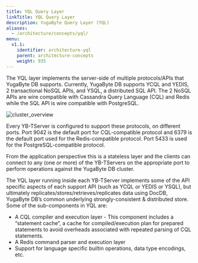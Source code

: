 ```yaml
---
title: YQL Query Layer
linkTitle: YQL Query Layer
description: YugaByte Query Layer (YQL)
aliases:
  - /architecture/concepts/yql/
menu:
  v1.1:
    identifier: architecture-yql
    parent: architecture-concepts
    weight: 935
---
```


The YQL layer implements the server-side of multiple protocols/APIs that YugaByte DB supports. Currently, YugaByte DB supports YCQL and YEDIS, 2 transactional NoSQL APIs, and YSQL, a distributed SQL API. The 2 NoSQL APIs are wire compatible with Cassandra Query Language (CQL) and Redis while the SQL API is wire compatible with PostgreSQL.

![cluster_overview](/images/architecture/cluster_overview.png)

Every YB-TServer is configured to support these protocols, on different ports. Port 9042 is the default port for CQL-compatible protocol and 6379 is the default port used for the Redis-compatible protocol. Port 5433 is used for the PostgreSQL-compatible protocol.

From the application perspective this is a stateless layer and the clients can connect to any (one or more) of the YB-TServers on the appropriate port to perform operations against the YugaByte DB cluster.

The YQL layer running inside each YB-TServer implements some of the API specific aspects of each support API (such as YCQL or YEDIS or YSQL), but ultimately replicates/stores/retrieves/replicates data using DocDB, YugaByte DB’s common underlying strongly-consistent & distributed store. Some of the sub-components in YQL are:

- A CQL compiler and execution layer - This component includes a “statement cache”, a cache for compiled/execution plan for prepared statements to avoid overheads associated with repeated parsing of CQL statements.
- A Redis command parser and execution layer
- Support for language specific builtin operations, data type encodings, etc.


